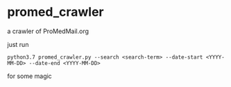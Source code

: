 # promed_crawler
a crawler of ProMedMail.org

just run 
```
python3.7 promed_crawler.py --search <search-term> --date-start <YYYY-MM-DD> --date-end <YYYY-MM-DD>
```
for some magic
